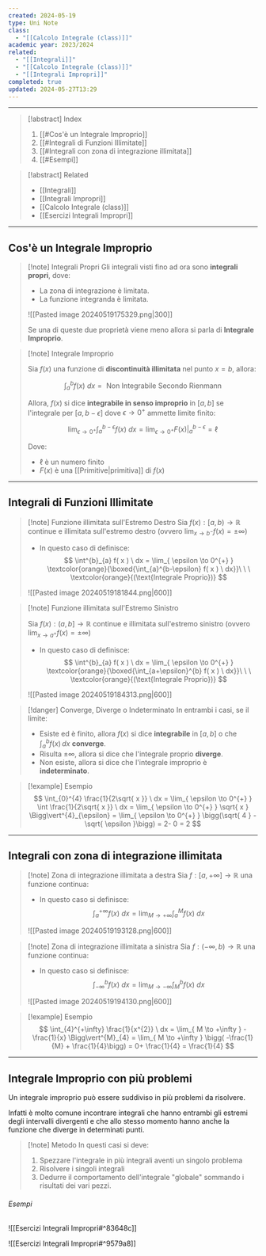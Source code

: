```yaml
---
created: 2024-05-19
type: Uni Note
class:
  - "[[Calcolo Integrale (class)]]"
academic year: 2023/2024
related:
  - "[[Integrali]]"
  - "[[Calcolo Integrale (class)]]"
  - "[[Integrali Impropri]]"
completed: true
updated: 2024-05-27T13:29
---
```

---

>[!abstract] Index
>1. [[#Cos'è un Integrale Improprio]]
>2. [[#Integrali di Funzioni Illimitate]]
>3. [[#Integrali con zona di integrazione illimitata]]
>4. [[#Esempi]]

>[!abstract] Related
>- [[Integrali]]
>- [[Integrali Impropri]]
>- [[Calcolo Integrale (class)]]
>- [[Esercizi Integrali Impropri]]

---
## Cos'è un Integrale Improprio

>[!note] Integrali Propri
>Gli integrali visti fino ad ora sono **integrali propri**, dove:
>- La zona di integrazione è limitata.
>- La funzione integranda è limitata.
>
>![[Pasted image 20240519175329.png|300]]
>
>Se una di queste due proprietà viene meno allora si parla di **Integrale Improprio**.

>[!note] Integrale Improprio
>
>Sia $f(x)$ una funzione di **discontinuità illimitata** nel punto $x=b$, allora:
>
>$$
>\int^{b}_{a} f(x) \ dx = \text{ Non Integrabile Secondo Rienmann}
>$$
>
>Allora, $f(x)$ si dice **integrabile in senso improprio**  in $[a,\, b]$ se l'integrale per $[a, \, b-\epsilon ]$ dove $\epsilon \to 0^{+}$ ammette limite finito:
>
>$$
>\lim_{ \epsilon \to 0^{+} } \int^{b-\epsilon}_{a} f(x) \ dx = \lim_{ \epsilon \to 0^{+} } F(x) \Bigg\vert^{b-\epsilon}_{a} = \ell
>$$
>
>Dove:
>- $\ell$ è un numero finito 
>- $F(x)$ è una [[Primitive|primitiva]] di $f(x)$

---
## Integrali di Funzioni Illimitate

>[!note] Funzione illimitata sull'Estremo Destro
>Sia $f(x): [a,b) \to \mathbb{R}$  continue e illimitata sull'estremo destro (ovvero $\lim_{ x \to b^{-}} f(x)=\pm \infty$)
>- In questo caso di definisce:
>$$
>\int^{b}_{a} f( x ) \ dx  = \lim_{ \epsilon \to 0^{+} } \textcolor{orange}{\boxed{\int_{a}^{b-\epsilon} f( x ) \ dx}}\ \ \ \textcolor{orange}{(\text{Integrale Proprio})}
>$$
>
>![[Pasted image 20240519181844.png|600]]

>[!note] Funzione illimitata sull'Estremo Sinistro
>
>Sia $f(x): (a,b] \to \mathbb{R}$  continue e illimitata sull'estremo sinistro (ovvero $\lim_{ x \to a^{+}} f(x)=\pm \infty$)
>- In questo caso di definisce:
>$$
>\int^{b}_{a} f( x ) \ dx  = \lim_{ \epsilon \to 0^{+} } \textcolor{orange}{\boxed{\int_{a+\epsilon}^{b} f( x ) \ dx}}\ \ \ \textcolor{orange}{(\text{Integrale Proprio})}
>$$
>
>![[Pasted image 20240519184313.png|600]]

>[!danger] Converge, Diverge o Indeterminato
>In entrambi i casi, se il limite:
>- Esiste ed è finito, allora $f( x )$ si dice **integrabile** in $[a,b]$ o che $\int^{b}_{a} f( x ) \, dx$ **converge**.
>- Risulta $\pm \infty$, allora si dice che l'integrale proprio **diverge**.
>- Non esiste, allora si dice che l'integrale improprio è **indeterminato**.

>[!example] Esempio
>$$
>\int_{0}^{4} \frac{1}{2\sqrt{ x }} \ dx = \lim_{ \epsilon \to 0^{+} } \int \frac{1}{2\sqrt{ x }} \ dx = \lim_{ \epsilon \to 0^{+} } \sqrt{ x } \Bigg\vert^{4}_{\epsilon} = \lim_{ \epsilon \to 0^{+} } \bigg(\sqrt{ 4 } - \sqrt{ \epsilon }\bigg) = 2- 0 = 2
>$$

---
## Integrali con zona di integrazione illimitata


>[!note] Zona di integrazione illimitata a destra
>Sia $f:[a,+\infty]\to \mathbb{R}$ una funzione continua:
>- In questo caso si definisce:
>$$
>\int^{+\infty }_{a} f(x) \ dx = \lim_{ M \to +\infty } \int^{M}_{a} f( x ) \ dx 
>$$
>
>![[Pasted image 20240519193128.png|600]]

>[!note] Zona di integrazione illimitata a sinistra
>Sia $f:(-\infty, b)\to \mathbb{R}$ una funzione continua:
>- In questo caso si definisce: 
>$$
>\int^{b}_{-\infty} f(x) \ dx = \lim_{ M \to -\infty } \int^{b}_{M} f( x ) \ dx 
>$$
>
>![[Pasted image 20240519194130.png|600]]

>[!example] Esempio
>$$
>\int_{4}^{+\infty} \frac{1}{x^{2}} \ dx = \lim_{ M \to +\infty } - \frac{1}{x} \Bigg\vert^{M}_{4} = \lim_{ M \to +\infty } \bigg( -\frac{1}{M} + \frac{1}{4}\bigg) = 0+ \frac{1}{4} = \frac{1}{4}
>$$

---
## Integrale Improprio con più problemi


Un integrale improprio può essere suddiviso in più problemi da risolvere.

Infatti è molto comune incontrare integrali che hanno entrambi gli estremi degli intervalli divergenti e che allo stesso momento hanno anche la funzione che diverge in determinati punti.

>[!note] Metodo
In questi casi si deve:
>1.  Spezzare l'integrale in più integrali aventi un singolo problema
>2. Risolvere i singoli integrali
>3. Dedurre il comportamento dell'integrale "globale" sommando i risultati dei vari pezzi.

###### Esempi

![[Esercizi Integrali Impropri#^83648c]]

![[Esercizi Integrali Impropri#^9579a8]]